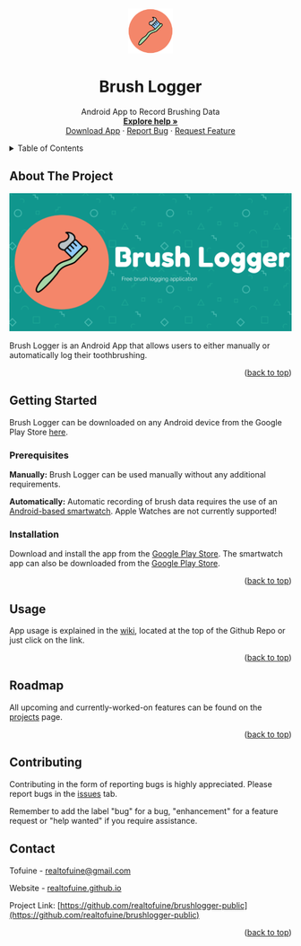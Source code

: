 
<a name="readme-top"></a>



<!-- PROJECT LOGO -->
<br />
<div align="center">
  <a href="https://github.com/realtofuine/brushlogger-public">
    <img src="app_logo.png" alt="Logo" width="80" height="80">
  </a>

<h1 align="center"><b>Brush Logger</b></h3>

  <p align="center">
    Android App to Record Brushing Data
    <br />
    <a href="https://github.com/realtofuine/brushlogger-public/wiki"><strong>Explore help »</strong></a>
    <br />
    <a href="https://play.google.com/store/apps/details?id=com.realtofuine.brushlogger">Download App</a>
    ·
    <a href="https://github.com/realtofuine/brushlogger-public/issues">Report Bug</a>
    ·
    <a href="https://github.com/realtofuine/brushlogger-public/issues">Request Feature</a>
  </p>
</div>



<!-- TABLE OF CONTENTS -->
<details>
  <summary>Table of Contents</summary>
  <ol>
    <li>
      <a href="#about-the-project">About The Project</a>
    </li>
    <li>
      <a href="#getting-started">Getting Started</a>
      <ul>
        <li><a href="#prerequisites">Prerequisites</a></li>
        <li><a href="#installation">Installation</a></li>
      </ul>
    </li>
    <li><a href="#usage">Usage</a></li>
    <li><a href="#roadmap">Roadmap</a></li>
    <li><a href="#contact">Contact</a></li>
  </ol>
</details>



<!-- ABOUT THE PROJECT -->
## About The Project

![Brush Logger Banner](app_banner.png)

Brush Logger is an Android App that allows users to either manually or automatically log their toothbrushing.

<p align="right">(<a href="#readme-top">back to top</a>)</p>


<!-- GETTING STARTED -->
## Getting Started

Brush Logger can be downloaded on any Android device from the Google Play Store [here](https://play.google.com/store/apps/details?id=com.realtofuine.brushlogger).

### Prerequisites

<b>Manually:</b> Brush Logger can be used manually without any additional requirements.

<b>Automatically:</b> Automatic recording of brush data requires the use of an <u>Android-based smartwatch</u>. Apple Watches are not currently supported!

### Installation

Download and install the app from the [Google Play Store](https://play.google.com/store/apps/details?id=com.realtofuine.brushlogger). The smartwatch app can also be downloaded from the [Google Play Store](https://play.google.com/store/apps/details?id=com.realtofuine.brushlogger).

<p align="right">(<a href="#readme-top">back to top</a>)</p>



<!-- USAGE EXAMPLES -->
## Usage

App usage is explained in the [wiki](https://github.com/realtofuine/brushlogger-public/wiki), located at the top of the Github Repo or just click on the link.

<p align="right">(<a href="#readme-top">back to top</a>)</p>

<!-- ROADMAP -->
## Roadmap

All upcoming and currently-worked-on features can be found on the [projects](https://github.com/users/realtofuine/projects/3) page.

<p align="right">(<a href="#readme-top">back to top</a>)</p>



<!-- CONTRIBUTING -->
## Contributing

Contributing in the form of reporting bugs is highly appreciated. Please report bugs in the [issues](https://github.com/realtofuine/brushlogger-public/issues) tab.

Remember to add the label "bug" for a bug, "enhancement" for a feature request or "help wanted" if you require assistance.

<!-- CONTACT -->
## Contact

Tofuine - realtofuine@gmail.com

Website - [realtofuine.github.io](https://realtofuine.github.io)

Project Link: [https://github.com/realtofuine/brushlogger-public](https://github.com/realtofuine/brushlogger-public)

<p align="right">(<a href="#readme-top">back to top</a>)</p>